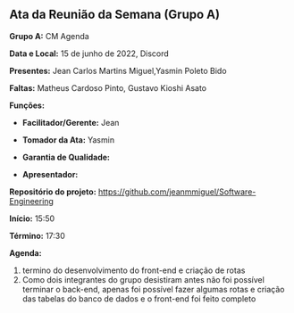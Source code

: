 
## Ata da Reunião da Semana  (Grupo A)

**Grupo A:** CM Agenda 

**Data e Local:** 15 de junho de 2022, Discord

**Presentes:** Jean Carlos Martins Miguel,Yasmin Poleto Bido

**Faltas:** Matheus Cardoso Pinto, Gustavo Kioshi Asato

**Funções:**

- **Facilitador/Gerente:** Jean

- **Tomador da Ata:** Yasmin

- **Garantia de Qualidade:** 

- **Apresentador:** 

**Repositório do projeto:** https://github.com/jeanmmiguel/Software-Engineering

**Início:** 15:50

**Término:** 17:30

**Agenda:**

1. termino do desenvolvimento do front-end e criação de rotas 
2. Como dois integrantes do grupo desistiram antes não foi possível terminar o back-end, apenas foi possível fazer algumas rotas e criação das tabelas do banco de dados e o front-end foi feito completo
